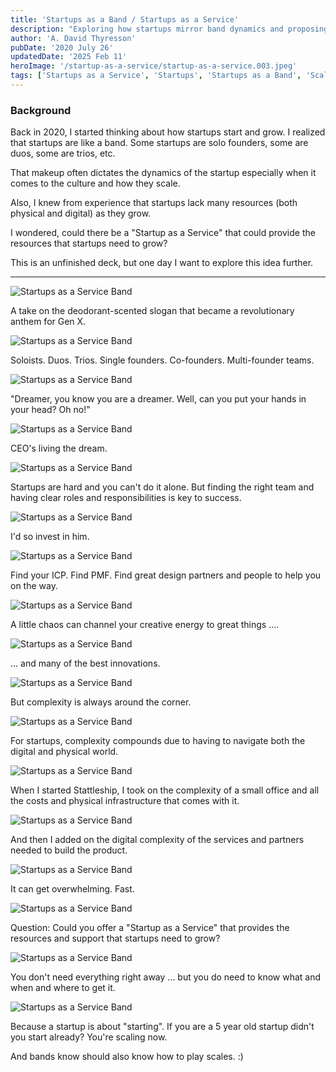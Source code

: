 ```yaml
---
title: 'Startups as a Band / Startups as a Service'
description: "Exploring how startups mirror band dynamics and proposing a 'Startup as a Service' model to provide essential resources for growth."
author: 'A. David Thyresson'
pubDate: '2020 July 26'
updatedDate: '2025 Feb 11'
heroImage: '/startup-as-a-service/startup-as-a-service.003.jpeg'
tags: ['Startups as a Service', 'Startups', 'Startups as a Band', 'Scaleups']
---
```


### Background

Back in 2020, I started thinking about how startups start and grow. I realized that startups are like a band. Some startups are solo founders, some are duos, some are trios, etc.

That makeup often dictates the dynamics of the startup especially when it comes to the culture and how they scale.

Also, I knew from experience that startups lack many resources (both physical and digital) as they grow.

I wondered, could there be a "Startup as a Service" that could provide the resources that startups need to grow?

This is an unfinished deck, but one day I want to explore this idea further.

---


<Image
  src="/startup-as-a-service/startup-as-a-service.001.jpeg"
  alt="Startups as a Service Band"
  width={800}
  height={450}
  format="webp"
/>

A take on the deodorant-scented slogan that became a revolutionary anthem for Gen X.

<Image
  src="/startup-as-a-service/startup-as-a-service.002.jpeg"
  alt="Startups as a Service Band"
  width={800}
  height={450}
  format="webp"
/>

Soloists. Duos. Trios.
Single founders. Co-founders. Multi-founder teams.

<Image
  src="/startup-as-a-service/startup-as-a-service.003.jpeg"
  alt="Startups as a Service Band"
  width={800}
  height={450}
  format="webp"
/>

"Dreamer, you know you are a dreamer.
Well, can you put your hands in your head? Oh no!"

<Image
  src="/startup-as-a-service/startup-as-a-service.004.jpeg"
  alt="Startups as a Service Band"
  width={800}
  height={450}
  format="webp"
/>

CEO's living the dream.

<Image
  src="/startup-as-a-service/startup-as-a-service.005.jpeg"
  alt="Startups as a Service Band"
  width={800}
  height={450}
  format="webp"
/>

Startups are hard and you can't do it alone. But finding the right team and having clear roles and responsibilities is key to success.

<Image
  src="/startup-as-a-service/startup-as-a-service.006.jpeg"
  alt="Startups as a Service Band"
  width={800}
  height={450}
  format="webp"
/>

I'd so invest in him.

<Image
  src="/startup-as-a-service/startup-as-a-service.007.jpeg"
  alt="Startups as a Service Band"
  width={800}
  height={450}
  format="webp"
/>

Find your ICP. Find PMF. Find great design partners and people to help you on the way.

<Image
  src="/startup-as-a-service/startup-as-a-service.008.jpeg"
  alt="Startups as a Service Band"
  width={800}
  height={450}
  format="webp"
/>

A little chaos can channel your creative energy to great things ....

<Image
  src="/startup-as-a-service/startup-as-a-service.009.jpeg"
  alt="Startups as a Service Band"
  width={800}
  height={450}
  format="webp"
/>

... and many of the best innovations.

<Image
  src="/startup-as-a-service/startup-as-a-service.010.jpeg"
  alt="Startups as a Service Band"
  width={800}
  height={450}
  format="webp"
/>

But complexity is always around the corner.

<Image
  src="/startup-as-a-service/startup-as-a-service.011.jpeg"
  alt="Startups as a Service Band"
  width={800}
  height={450}
  format="webp"
/>

For startups, complexity compounds due to having to navigate both the digital and physical world.

<Image
  src="/startup-as-a-service/startup-as-a-service.012.jpeg"
  alt="Startups as a Service Band"
  width={800}
  height={450}
  format="webp"
/>

When I started Stattleship, I took on the complexity of a small office and all the costs and physical infrastructure that comes with it.

<Image
  src="/startup-as-a-service/startup-as-a-service.013.jpeg"
  alt="Startups as a Service Band"
  width={800}
  height={450}
  format="webp"
/>

And then I added on the digital complexity of the services and partners needed to build the product.

<Image
  src="/startup-as-a-service/startup-as-a-service.014.jpeg"
  alt="Startups as a Service Band"
  width={800}
  height={450}
  format="webp"
/>

It can get overwhelming. Fast.

<Image
  src="/startup-as-a-service/startup-as-a-service.019.jpeg"
  alt="Startups as a Service Band"
  width={800}
  height={450}
  format="webp"
/>

Question: Could you offer a "Startup as a Service" that provides the resources and support that startups need to grow?

<Image
  src="/startup-as-a-service/startup-as-a-service.020.jpeg"
  alt="Startups as a Service Band"
  width={800}
  height={450}
  format="webp"
/>

You don't need everything right away ... but you do need to know what and when and where to get it.

<Image
  src="/startup-as-a-service/startup-as-a-service.021.jpeg"
  alt="Startups as a Service Band"
  width={800}
  height={450}
  format="webp"
/>

Because a startup is about "starting". If you are a 5 year old startup didn't you start already? You're scaling now.

And bands know should also know how to play scales. :)
